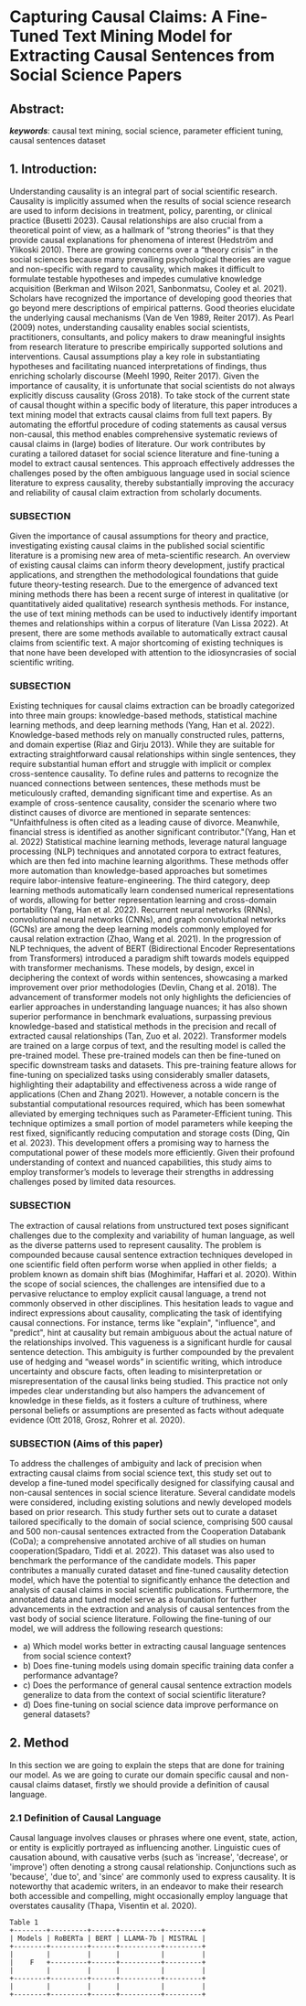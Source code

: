 # Capturing Causal Claims: A Fine-Tuned Text Mining Model for Extracting Causal Sentences from Social Science Papers
## Abstract:
**_keywords_**: causal text mining, social science, parameter efficient tuning, causal sentences dataset
## 1. Introduction:
Understanding causality is an integral part of social scientific research. Causality is implicitly assumed when the results of social science research are used to inform decisions in treatment, policy, parenting, or clinical practice (Busetti 2023). Causal relationships are also crucial from a theoretical point of view, as a hallmark of “strong theories” is that they provide causal explanations for phenomena of interest (Hedström and Ylikoski 2010). There are growing concerns over a “theory crisis” in the social sciences because many prevailing psychological theories are vague and non-specific with regard to causality, which makes it difficult to formulate testable hypotheses and impedes cumulative knowledge acquisition (Berkman and Wilson 2021, Sanbonmatsu, Cooley et al. 2021). Scholars have recognized the importance of developing good theories that go beyond mere descriptions of empirical patterns. Good theories elucidate the underlying causal mechanisms (Van de Ven 1989, Reiter 2017). As Pearl (2009) notes, understanding causality enables social scientists, practitioners, consultants, and policy makers to draw meaningful insights from research literature to prescribe empirically supported solutions and interventions. Causal assumptions play a key role in substantiating hypotheses and facilitating nuanced interpretations of findings, thus enriching scholarly discourse (Meehl 1990, Reiter 2017). Given the importance of causality, it is unfortunate that social scientists do not always explicitly discuss causality (Gross 2018). To take stock of the current state of causal thought within a specific body of literature, this paper introduces a text mining model that extracts causal claims from full text papers. By automating the effortful procedure of coding statements as causal versus non-causal, this method enables comprehensive systematic reviews of causal claims in (large) bodies of literature. Our work contributes by curating a tailored dataset for social science literature and fine-tuning a model to extract causal sentences. This approach effectively addresses the challenges posed by the often ambiguous language used in social science literature to express causality, thereby substantially improving the accuracy and reliability of causal claim extraction from scholarly documents.
### SUBSECTION
Given the importance of causal assumptions for theory and practice, investigating existing causal claims in the published social scientific literature is a promising new area of meta-scientific research. An overview of existing causal claims can inform theory development, justify practical applications, and strengthen the methodological foundations that guide future theory-testing research. Due to the emergence of advanced text mining methods there has been a recent surge of interest in qualitative (or quantitatively aided qualitative) research synthesis methods. For instance, the use of text mining methods can be used to inductively identify important themes and relationships within a corpus of literature (Van Lissa 2022). At present, there are some methods available to automatically extract causal claims from scientific text. A major shortcoming of existing techniques is that none have been developed with attention to the idiosyncrasies of social scientific writing.
### SUBSECTION
Existing techniques for causal claims extraction can be broadly categorized into three main groups: knowledge-based methods, statistical machine learning methods, and deep learning methods (Yang, Han et al. 2022). Knowledge-based methods rely on manually constructed rules, patterns, and domain expertise (Riaz and Girju 2013). While they are suitable for extracting straightforward causal relationships within single sentences, they require substantial human effort and struggle with implicit or complex cross-sentence causality. To define rules and patterns to recognize the nuanced connections between sentences, these methods must be meticulously crafted, demanding significant time and expertise. As an example of cross-sentence causality, consider the scenario where two distinct causes of divorce are mentioned in separate sentences: "Unfaithfulness is often cited as a leading cause of divorce. Meanwhile, financial stress is identified as another significant contributor."(Yang, Han et al. 2022)
Statistical machine learning methods, leverage natural language processing (NLP) techniques and annotated corpora to extract features, which are then fed into machine learning algorithms. These methods offer more automation than knowledge-based approaches but sometimes  require labor-intensive feature-engineering. The third category, deep learning methods automatically learn condensed numerical representations of words, allowing for better representation learning and cross-domain portability (Yang, Han et al. 2022). Recurrent neural networks (RNNs), convolutional neural networks (CNNs), and graph convolutional networks (GCNs) are among the deep learning models commonly employed for causal relation extraction (Zhao, Wang et al. 2021). In the progression of NLP techniques, the advent of BERT (Bidirectional Encoder Representations from Transformers) introduced a paradigm shift towards models equipped with transformer mechanisms. These models, by design, excel in deciphering the context of words within sentences, showcasing a marked improvement over prior methodologies (Devlin, Chang et al. 2018). The advancement of transformer models not only highlights the deficiencies of earlier approaches in understanding language nuances; it has also shown superior performance in benchmark evaluations, surpassing previous knowledge-based and statistical methods in the precision and recall of extracted causal relationships (Tan, Zuo et al. 2022).
Transformer models are trained on a large corpus of text, and the resulting model is called the pre-trained model. These pre-trained models can then be fine-tuned on specific downstream tasks and datasets. This pre-training feature allows for fine-tuning on specialized tasks using considerably smaller datasets, highlighting their adaptability and effectiveness across a wide range of applications (Chen and Zhang 2021). However, a notable concern is the substantial computational resources required, which has been somewhat alleviated by emerging techniques such as Parameter-Efficient tuning. This technique optimizes a small portion of model parameters while keeping the rest fixed, significantly reducing computation and storage costs (Ding, Qin et al. 2023). This development offers a promising way to harness the computational power of these models more efficiently. Given their profound understanding of context and nuanced capabilities, this study aims to employ transformer’s models to leverage their strengths in addressing challenges posed by limited data resources.
### SUBSECTION 
The extraction of causal relations from unstructured text poses significant challenges due to the complexity and variability of human language, as well as the diverse patterns used to represent causality. The problem is compounded because causal sentence extraction techniques developed in one scientific field often perform worse when applied in other fields;  a problem known as domain shift bias (Moghimifar, Haffari et al. 2020). Within the scope of social sciences, the challenges are intensified due to a pervasive reluctance to employ explicit causal language, a trend not commonly observed in other disciplines. This hesitation leads to vague and indirect expressions about causality, complicating the task of identifying causal connections. For instance, terms like "explain", "influence", and "predict", hint at causality but remain ambiguous about the actual nature of the relationships involved. This vagueness is a significant hurdle for causal sentence detection. This ambiguity is further compounded by the prevalent use of hedging and “weasel words” in scientific writing, which introduce uncertainty and obscure facts, often leading to misinterpretation or misrepresentation of the causal links being studied. This practice not only impedes clear understanding but also hampers the advancement of knowledge in these fields, as it fosters a culture of truthiness, where personal beliefs or assumptions are presented as facts without adequate evidence (Ott 2018, Grosz, Rohrer et al. 2020).
### SUBSECTION (Aims of this paper)
To address the challenges of ambiguity and lack of precision when extracting causal claims from social science text, this study set out to develop a fine-tuned model specifically designed for classifying causal and non-causal sentences in social science literature. Several candidate models were considered, including existing solutions and newly developed models based on prior research. This study further sets out to curate a dataset tailored specifically to the domain of social science, comprising 500 causal and 500 non-causal sentences extracted from the Cooperation Databank (CoDa); a comprehensive annotated archive of all studies on human cooperation(Spadaro, Tiddi et al. 2022). This dataset was also used to benchmark the performance of the candidate models. This paper contributes a manually curated dataset and fine-tuned causality detection model, which have the potential to significantly enhance the detection and analysis of causal claims in social scientific publications. Furthermore, the annotated data and tuned model serve as a foundation for further advancements in the extraction and analysis of causal sentences from the vast body of social science literature.
Following the fine-tuning of our model, we will address the following research questions:
- a) Which model works better in extracting causal language sentences from social science context? 
- b) Does fine-tuning models using domain specific training data confer a performance advantage?
- c) Does the performance of general causal sentence extraction models generalize to data from the context of social scientific literature?
- d) Does fine-tuning on social science data improve performance on general datasets?

## 2. Method
In this section we are going to explain the steps that are done for training our model. As we are going to curate our domain specific causal and non-causal claims dataset, firstly we should provide a definition of causal language.
### 2.1 Definition of Causal Language
Causal language involves clauses or phrases where one event, state, action, or entity is explicitly portrayed as influencing another. Linguistic cues of causation abound, with causative verbs (such as 'increase', 'decrease', or 'improve') often denoting a strong causal relationship. Conjunctions such as 'because', 'due to', and 'since' are commonly used to express causality. It is noteworthy that academic writers, in an endeavor to make their research both accessible and compelling, might occasionally employ language that overstates causality (Thapa, Visentin et al. 2020).

```
Table 1
+--------+---------+------+----------+---------+
| Models | RoBERTa | BERT | LLAMA-7b | MISTRAL |
+--------+---------+------+----------+---------+
|        |         |      |          |         |
|    F   +---------+------+----------+---------+
|        |         |      |          |         |
+--------+---------+------+----------+---------+
|        |         |      |          |         |
+--------+---------+------+----------+---------+
```
